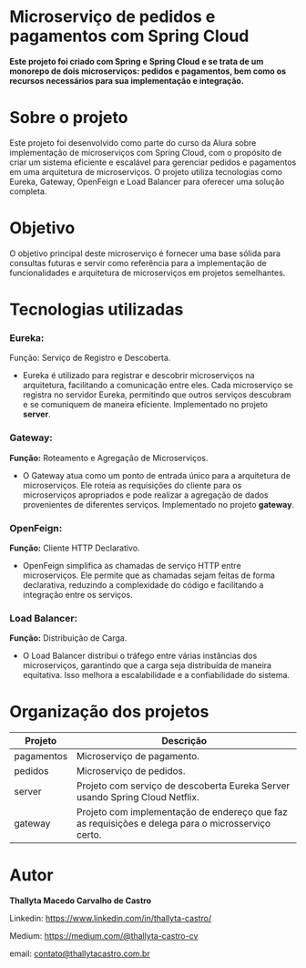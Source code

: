 # Microserviço de pedidos e pagamentos com Spring Cloud

<b> Este projeto foi criado com Spring e Spring Cloud e se trata de um monorepo de dois microserviços: pedidos e pagamentos, bem como os
recursos necessários para sua implementação e integração.</b>

# Sobre o projeto
Este projeto foi desenvolvido como parte do curso da Alura sobre implementação de microserviços com Spring Cloud, com o propósito de criar um sistema eficiente e escalável para gerenciar pedidos e pagamentos em uma arquitetura de microserviços. O projeto utiliza tecnologias como Eureka, Gateway, OpenFeign e Load Balancer para oferecer uma solução completa.

# Objetivo
O objetivo principal deste microserviço é fornecer uma base sólida para consultas futuras e servir como referência para a 
implementação de funcionalidades e arquitetura de microserviços em projetos semelhantes. 

# Tecnologias utilizadas

### Eureka:

Função: Serviço de Registro e Descoberta.
- Eureka é utilizado para registrar e descobrir microserviços na arquitetura, facilitando a comunicação entre eles. Cada microserviço se registra no servidor Eureka, permitindo que outros serviços descubram e se comuniquem de maneira eficiente. Implementado no projeto <b>server</b>.

### Gateway:

<b>Função:</b> Roteamento e Agregação de Microserviços.
- O Gateway atua como um ponto de entrada único para a arquitetura de microserviços. Ele roteia as requisições do cliente para os microserviços apropriados e pode realizar a agregação de dados provenientes de diferentes serviços. Implementado no projeto <b>gateway</b>.

### OpenFeign:

<b>Função:</b> Cliente HTTP Declarativo.
- OpenFeign simplifica as chamadas de serviço HTTP entre microserviços. Ele permite que as chamadas sejam feitas de forma declarativa, reduzindo a complexidade do código e facilitando a integração entre os serviços.

### Load Balancer:

<b>Função:</b> Distribuição de Carga.
- O Load Balancer distribui o tráfego entre várias instâncias dos microserviços, garantindo que a carga seja distribuída de maneira equitativa. Isso melhora a escalabilidade e a confiabilidade do sistema.

# Organização dos projetos

| Projeto    | Descrição                                                                            |
|------------|--------------------------------------------------------------------------------------|
| pagamentos | Microserviço de pagamento.                                                          |
| pedidos    | Microserviço de pedidos.                                                            |
| server     | Projeto com serviço de descoberta Eureka Server usando Spring Cloud Netflix.         |
| gateway    | Projeto com implementação de endereço que faz as requisições e delega para o microsserviço certo. |


# Autor
<b>Thallyta Macedo Carvalho de Castro</b>

Linkedin: https://www.linkedin.com/in/thallyta-castro/

Medium: https://medium.com/@thallyta-castro-cv

email: contato@thallytacastro.com.br
